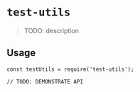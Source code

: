 # `test-utils`

> TODO: description

## Usage

```
const testUtils = require('test-utils');

// TODO: DEMONSTRATE API
```

